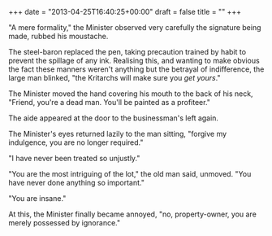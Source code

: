 +++
date = "2013-04-25T16:40:25+00:00"
draft = false
title = ""
+++
<p>"A mere formality," the Minister observed very carefully the signature being made, rubbed his moustache.</p>
<p>The steel-baron replaced the pen, taking precaution trained by habit to prevent the spillage of any ink. Realising this, and wanting to make obvious the fact these manners weren't anything but the betrayal of indifference, the large man blinked, "the Kritarchs will make sure you&nbsp;<em>get yours</em>."</p>
<p>The Minister moved the hand covering his mouth to the back of his neck, "Friend, you're a dead man. You'll be painted as a profiteer."</p>
<p>The aide appeared at the door to the businessman's left again.</p>
<p>The Minister's eyes returned lazily to the man sitting, "forgive my indulgence, you are no longer required."</p>
<p>"I have never been treated so unjustly."</p>
<p>"You are the most intriguing of the lot," the old man said, unmoved. "You have never done anything so important."</p>
<p>"You are insane."</p>
<p>At this, the Minister finally became annoyed, "no, property-owner, you are merely possessed by ignorance."</p>
